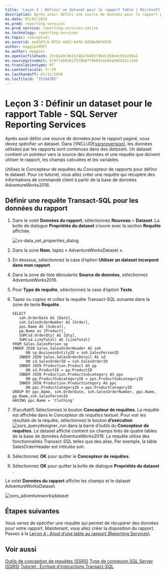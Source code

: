 ```yaml
---
title: 'Leçon 3 : Définir un dataset pour le rapport Table | Microsoft Docs'
description: Après avoir défini une source de données pour le rapport paginé, vous devez spécifier un dataset. Dans SQL Server Reporting Services, les données utilisées par les rapports sont contenues dans des datasets.
ms.date: 05/01/2019
ms.prod: reporting-services
ms.prod_service: reporting-services-native
ms.technology: reporting-services
ms.topic: conceptual
ms.assetid: ee93dfcb-8f52-4d63-b4f6-0d38e00fd350
author: maggiesMSFT
ms.author: maggies
ms.openlocfilehash: 25c62e0cd615748a764937d6dc2b8e4c952e59a1
ms.sourcegitcommit: b78f7ab9281f570b87f96991ebd9a095812cc546
ms.translationtype: HT
ms.contentlocale: fr-FR
ms.lasthandoff: 01/31/2020
ms.locfileid: "75244305"
---
```

# <a name="lesson-3-define-a-dataset-for-the-table-report---sql-server-reporting-services"></a>Leçon 3 : Définir un dataset pour le rapport Table - SQL Server Reporting Services

Après avoir défini une source de données pour le rapport paginé, vous devez spécifier un dataset. Dans [!INCLUDE[ssrsnoversion](../includes/ssrsnoversion-md.md)], les données utilisées par les rapports sont contenues dans des *datasets*. Un dataset contient un pointeur vers la source des données et une requête que doivent utiliser le rapport, les champs calculées et les variables.

Utilisez le Concepteur de requêtes du Concepteur de rapports pour définir le dataset. Pour ce tutoriel, vous allez créer une requête qui récupère des informations de commande client à partir de la base de données AdventureWorks2016.

## <a name="define-a-transact-sql-query-for-report-data"></a>Définir une requête Transact-SQL pour les données du rapport  

1. Dans le volet **Données du rapport**, sélectionnez **Nouveau** > **Dataset**. La boîte de dialogue **Propriétés du dataset** s’ouvre avec la section **Requête** affichée.

    ![vs-data_set_properties_dialog](media/lesson-3-defining-a-dataset-for-the-table-report-reporting-services/vs-dataset-properties-dialog.png)

2. Dans la zone **Nom**, tapez « AdventureWorksDataset ».

3. En dessous, sélectionnez la case d’option **Utiliser un dataset incorporé dans mon rapport**.

4. Dans la zone de liste déroulante **Source de données**, sélectionnez AdventureWorks2016.

5. Pour **Type de requête**, sélectionnez la case d’option **Texte**.

6. Tapez ou copiez et collez la requête Transact-SQL suivante dans la zone de texte **Requête**.

    ```T-SQL
    SELECT
       soh.OrderDate AS [Date],
       soh.SalesOrderNumber AS [Order],
       pps.Name AS [Subcat],
       pp.Name as [Product],
       SUM(sd.OrderQty) AS [Qty],
       SUM(sd.LineTotal) AS [LineTotal]
    FROM Sales.SalesPerson sp
    INNER JOIN Sales.SalesOrderHeader AS soh
          ON sp.BusinessEntityID = soh.SalesPersonID
       INNER JOIN Sales.SalesOrderDetail AS sd
          ON sd.SalesOrderID = soh.SalesOrderID
       INNER JOIN Production.Product AS pp
          ON sd.ProductID = pp.ProductID
       INNER JOIN Production.ProductSubcategory AS pps
          ON pp.ProductSubcategoryID = pps.ProductSubcategoryID
       INNER JOIN Production.ProductCategory AS ppc
          ON ppc.ProductCategoryID = pps.ProductCategoryID
    GROUP BY ppc.Name, soh.OrderDate, soh.SalesOrderNumber, pps.Name, pp.Name,soh.SalesPersonID  
    HAVING ppc.Name = 'Clothing'
    ```

7. (Facultatif) Sélectionnez le bouton **Concepteur de requêtes**. La requête est affichée dans le *Concepteur de requêtes* textuel. Pour voir les résultats de la requête, sélectionnez le bouton **d’exécution** ![ssrs_querydesigner_run](media/ssrs-querydesigner-run.png) dans la barre d’outils du **Concepteur de requêtes**. Le dataset affiché contient six champs tirés de quatre tables de la base de données AdventureWorks2016. La requête utilise des fonctionnalités Transact-SQL telles que des alias. Par exemple, la table SalesOrderHeader est intitulée *soh*.

8. Sélectionnez **OK** pour quitter le **Concepteur de requêtes**.

9. Sélectionnez **OK** pour quitter la boîte de dialogue **Propriétés du dataset** .

Le volet **Données du rapport** affiche les champs et le dataset AdventureWorksDataset.

   ![ssrs_adventureworksdataset](media/ssrs-adventureworksdataset.png)

## <a name="next-steps"></a>Étapes suivantes

Vous venez de spécifier une requête qui permet de récupérer des données pour votre rapport. Maintenant, vous allez créer la disposition du rapport. Passez à la [Leçon 4 : Ajout d’une table au rapport &#40;Reporting Services&#41;](lesson-4-adding-a-table-to-the-report-reporting-services.md).

## <a name="see-also"></a>Voir aussi

[Outils de conception de requêtes &#40;SSRS&#41;](../reporting-services/report-data/query-design-tools-ssrs.md)
[Type de connexion SQL Server &#40;SSRS&#41;](../reporting-services/report-data/sql-server-connection-type-ssrs.md)
[Tutoriel : Écriture d’instructions Transact-SQL](../t-sql/tutorial-writing-transact-sql-statements.md)
